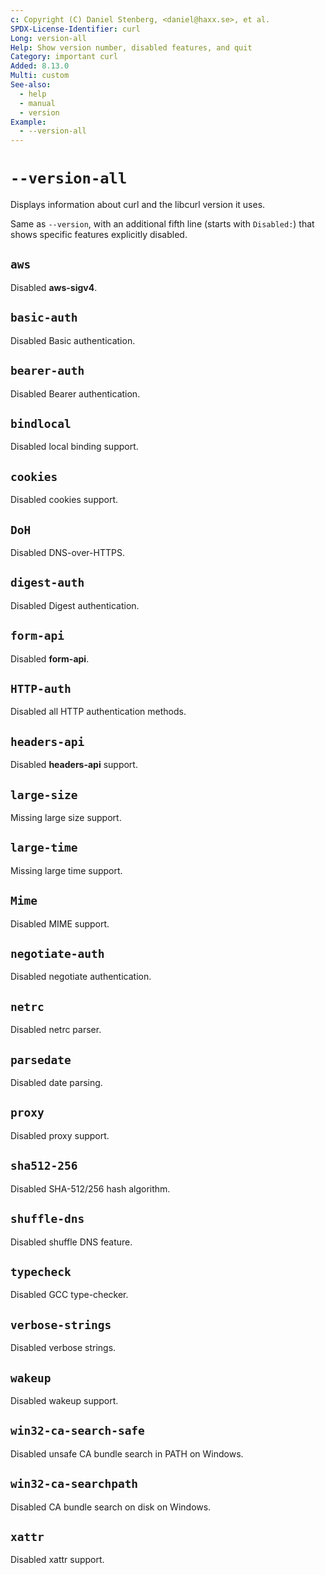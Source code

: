 ```yaml
---
c: Copyright (C) Daniel Stenberg, <daniel@haxx.se>, et al.
SPDX-License-Identifier: curl
Long: version-all
Help: Show version number, disabled features, and quit
Category: important curl
Added: 8.13.0
Multi: custom
See-also:
  - help
  - manual
  - version
Example:
  - --version-all
---
```


# `--version-all`

Displays information about curl and the libcurl version it uses.

Same as `--version`, with an additional fifth line (starts with `Disabled:`)
that shows specific features explicitly disabled.

## `aws`
Disabled **aws-sigv4**.

## `basic-auth`
Disabled Basic authentication.

## `bearer-auth`
Disabled Bearer authentication.

## `bindlocal`
Disabled local binding support.

## `cookies`
Disabled cookies support.

## `DoH`
Disabled DNS-over-HTTPS.

## `digest-auth`
Disabled Digest authentication.

## `form-api`
Disabled **form-api**.

## `HTTP-auth`
Disabled all HTTP authentication methods.

## `headers-api`
Disabled **headers-api** support.

## `large-size`
Missing large size support.

## `large-time`
Missing large time support.

## `Mime`
Disabled MIME support.

## `negotiate-auth`
Disabled negotiate authentication.

## `netrc`
Disabled netrc parser.

## `parsedate`
Disabled date parsing.

## `proxy`
Disabled proxy support.

## `sha512-256`
Disabled SHA-512/256 hash algorithm.

## `shuffle-dns`
Disabled shuffle DNS feature.

## `typecheck`
Disabled GCC type-checker.

## `verbose-strings`
Disabled verbose strings.

## `wakeup`
Disabled wakeup support.

## `win32-ca-search-safe`
Disabled unsafe CA bundle search in PATH on Windows.

## `win32-ca-searchpath`
Disabled CA bundle search on disk on Windows.

## `xattr`
Disabled xattr support.
